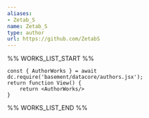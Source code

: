 ```yaml
---
aliases:
- Zetab_S
name: Zetab_S
type: author
url: https://github.com/ZetabS
---
```



%% WORKS_LIST_START %%

```datacorejsx
const { AuthorWorks } = await dc.require('basement/datacore/authors.jsx');
return function View() {
    return <AuthorWorks/>
}
```
%% WORKS_LIST_END %%